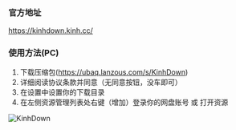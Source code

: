 ### 官方地址
https://kinhdown.kinh.cc/

### 使用方法(PC)

1. 下载压缩包(https://ubaq.lanzous.com/s/KinhDown)
2. 详细阅读协议条款并同意（无同意按钮，没车即可）
3. 在设置中设置你的下载目录
4. 在左侧资源管理列表处右键（增加）登录你的网盘账号 或 打开资源

![KinhDown](https://user-images.githubusercontent.com/8761991/98376473-838dab80-207e-11eb-9a28-b25dcb38d3b3.png)  
